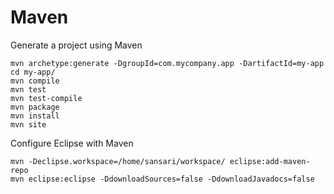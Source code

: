 # Maven

Generate a project using Maven

    mvn archetype:generate -DgroupId=com.mycompany.app -DartifactId=my-app
    cd my-app/
    mvn compile
    mvn test
    mvn test-compile
    mvn package
    mvn install
    mvn site
    
Configure Eclipse with Maven

    mvn -Declipse.workspace=/home/sansari/workspace/ eclipse:add-maven-repo
    mvn eclipse:eclipse -DdownloadSources=false -DdownloadJavadocs=false
    
